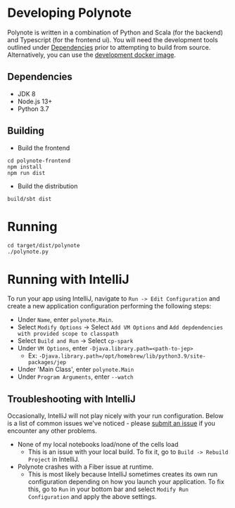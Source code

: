 # Developing Polynote

Polynote is written in a combination of Python and Scala (for the backend) 
and Typescript (for the frontend ui). You will need the development tools
outlined under [Dependencies](#dependencies) prior to attempting to build from
 source. Alternatively, you can use the 
 [development docker image](https://github.com/polynote/polynote/tree/master/docker#dev-image).
 

## Dependencies

- JDK 8
- Node.js 13+
- Python 3.7

## Building

- Build the frontend

```
cd polynote-frontend
npm install
npm run dist
```

- Build the distribution

```
build/sbt dist
```

# Running

```
cd target/dist/polynote
./polynote.py
```

# Running with IntelliJ
To run your app using IntelliJ, navigate to `Run -> Edit Configuration` and create a new application configuration 
performing the following steps:

- Under `Name`, enter `polynote.Main`. 
- Select `Modify Options` -> Select `Add VM Options` and `Add depdendencies with provided scope to classpath`
- Select `Build and Run` -> Select `cp-spark`
- Under `VM Options`, enter `-Djava.library.path=<path-to-jep>`
  - Ex: `-Djava.library.path=/opt/homebrew/lib/python3.9/site-packages/jep`
- Under 'Main Class', enter `polynote.Main` 
- Under `Program Arguments`, enter `--watch`

## Troubleshooting with IntelliJ 
Occasionally, IntelliJ will not play nicely with your run configuration. Below is a list of common issues we've noticed - 
please [submit an issue](https://github.com/polynote/polynote/issues/new/choose) if you encounter any other problems.

- None of my local notebooks load/none of the cells load 
  - This is an issue with your local build. To fix it, go to `Build -> Rebuild Project` in IntelliJ. 
- Polynote crashes with a Fiber issue at runtime. 
  - This is most likely because IntelliJ sometimes creates its own run configuration depending on how you launch your
    application. To fix this, go to `Run` in your bottom bar and select `Modify Run Configuration` and apply the 
    above settings. 